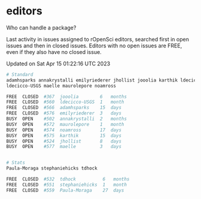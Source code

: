 # editors

Who can handle a package?

Last activity in issues assigned to rOpenSci editors, searched first in open
issues and then in closed issues. Editors with no open issues are FREE, even if
they also have no closed issue.


Updated on Sat Apr 15 01:22:16 UTC 2023

```bash
# Standard
adamhsparks annakrystalli emilyriederer jhollist jooolia karthik ldecicco
ldecicco-USGS maelle maurolepore noamross

FREE  CLOSED  #367  jooolia        6   months
FREE  CLOSED  #560  ldecicco-USGS  1   month
FREE  CLOSED  #566  adamhsparks    15  days
FREE  CLOSED  #576  emilyriederer  3   days
BUSY  OPEN    #502  annakrystalli  2   months
BUSY  OPEN    #572  maurolepore    1   month
BUSY  OPEN    #574  noamross       17  days
BUSY  OPEN    #575  karthik        15  days
BUSY  OPEN    #524  jhollist       8   days
BUSY  OPEN    #577  maelle         3   days


# Stats
Paula-Moraga stephaniehicks tdhock

FREE  CLOSED  #532  tdhock          6   months
FREE  CLOSED  #551  stephaniehicks  1   month
FREE  CLOSED  #559  Paula-Moraga    27  days
```
